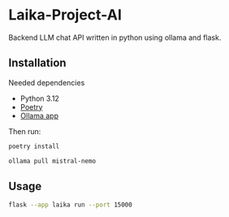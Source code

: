 # Laika-Project-AI

Backend LLM chat API written in python using ollama and flask.

## Installation
Needed dependencies
- Python 3.12
- [Poetry](https://python-poetry.org/)
- [Ollama app](https://ollama.com/download)

Then run:
```bash
poetry install
```

```bash
ollama pull mistral-nemo
```

## Usage
```bash
flask --app laika run --port 15000
```